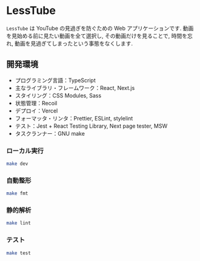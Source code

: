 # LessTube

`LessTube` は YouTube の見過ぎを防ぐための Web アプリケーションです. 動画を見始める前に見たい動画を全て選択し, その動画だけを見ることで, 時間を忘れ, 動画を見過ぎてしまったという事態をなくします.

## 開発環境

- プログラミング言語：TypeScript
- 主なライブラリ・フレームワーク：React, Next.js
- スタイリング：CSS Modules, Sass
- 状態管理：Recoil
- デプロイ：Vercel
- フォーマッタ・リンタ：Prettier, ESLint, stylelint
- テスト：Jest + React Testing Library, Next page tester, MSW
- タスクランナー：GNU make

### ローカル実行

```bash
make dev
```

### 自動整形

```bash
make fmt
```

### 静的解析

```bash
make lint
```

### テスト

```bash
make test
```
